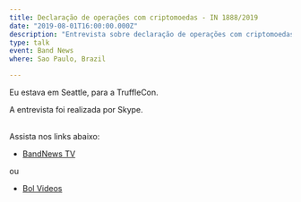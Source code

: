 ```yaml
---
title: Declaração de operações com criptomoedas - IN 1888/2019
date: "2019-08-01T16:00:00.000Z"
description: "Entrevista sobre declaração de operações com criptomoedas para a Band News, em Sao Paulo, Brazil"
type: talk
event: Band News
where: Sao Paulo, Brazil

---
```


Eu estava em Seattle, para a TruffleCon. 

A entrevista foi realizada por Skype.
<br/><br/>

Assista nos links abaixo:
- <a href="https://bandnewstv.band.uol.com.br/videos/16681715/receita-federal-exige-informacoes-de-usuarios.html" target="_blank">BandNews TV</a>
 
ou

- <a href="https://videos.bol.uol.com.br/video/receita-federal-exige-informacoes-de-usuarios-04024D983762E0B16326" target="_blank">Bol Videos</a>





